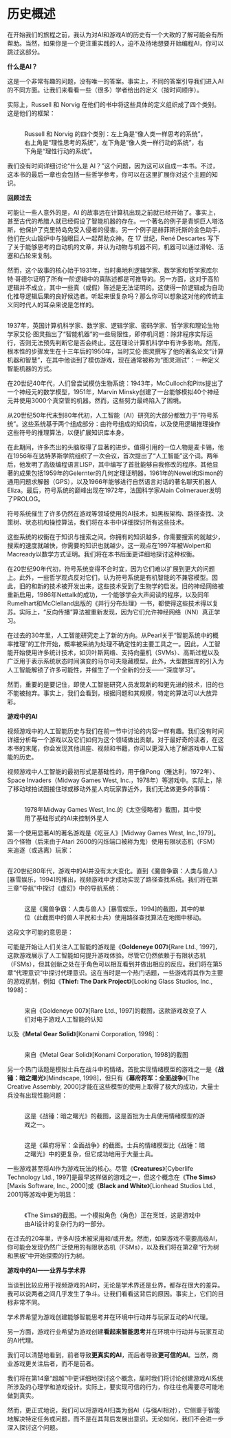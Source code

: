 # 历史概述

在开始我们的旅程之前，我认为对AI和游戏AI的历史有一个大致的了解可能会有所帮助。当然，如果你是一个更注重实践的人，迫不及待地想要开始编程AI，你可以跳过这部分。

**什么是AI？**

这是一个非常有趣的问题，没有唯一的答案。事实上，不同的答案引导我们进入AI的不同方面。让我们来看看一些（很多）学者给出的定义（按时间顺序）。

实际上，Russell 和 Norvig 在他们的书中将这些具体的定义组织成了四个类别。这是他们的框架：

<figure><img src="../../../.gitbook/assets/企业微信截图_17234551703180.png" alt=""><figcaption><p>Russell 和 Norvig 的四个类别：左上角是“像人类一样思考的系统”，右上角是“理性思考的系统”，左下角是“像人类一样行动的系统”，右下角是“理性行动的系统”。</p></figcaption></figure>

我们没有时间详细讨论“什么是 AI？”这个问题，因为这可以自成一本书。不过，这本书的最后一章也会包括一些哲学参考，你可以在这里扩展你对这个主题的知识。

**回顾过去**

可能让一些人意外的是，AI 的故事远在计算机出现之前就已经开始了。事实上，甚至古代的希腊人就已经假设了智能机器的存在。一个著名的例子是青铜巨人塔洛斯，他保护了克里特岛免受入侵者的侵害。另一个例子是赫菲斯托斯的金色助手，他们在火山锻炉中与独眼巨人一起帮助众神。在 17 世纪，René Descartes 写下了关于能够思考的自动机的文章，并认为动物与机器不同，机器可以通过滑轮、活塞和凸轮来复制。

然而，这个故事的核心始于1931年，当时奥地利逻辑学家、数学家和哲学家库尔特·哥德尔证明了所有一阶逻辑中的真陈述都是可推导的。另一方面，这对于高阶逻辑并不成立，其中一些真（或假）陈述是无法证明的。这使得一阶逻辑成为自动化推导逻辑后果的良好候选者。听起来很复杂吗？那么你可以想象这对他的传统主义同时代人的耳朵来说是怎样的。

<figure><img src="../../../.gitbook/assets/image (28) (1) (1) (1).png" alt=""><figcaption></figcaption></figure>

1937年，英国计算机科学家、数学家、逻辑学家、密码学家、哲学家和理论生物学家艾伦·图灵指出了“智能机器”的一些局限性，即停机问题：除非程序实际运行，否则无法预先判断它是否会终止。这在理论计算机科学中有许多影响。然而，根本性的步骤发生在十三年后的1950年，当时艾伦·图灵撰写了他的著名论文“计算机器和智慧”，在其中他谈到了模仿游戏，现在通常被称为“图灵测试”：一种定义智能机器的方式。

在20世纪40年代，人们曾尝试模仿生物系统：1943年，McCulloch和Pitts提出了一个神经元的数学模型，1951年，Marvin Minsky创建了一台能够模拟40个神经元并使用3000个真空管的机器。然而，这些努力最终陷入了困境。

从20世纪50年代末到80年代初，人工智能（AI）研究的大部分都致力于“符号系统”。这些系统基于两个组成部分：由符号组成的知识库，以及使用逻辑推理操作这些符号的推理算法，以便扩展知识库本身。

在此期间，许多杰出的头脑取得了显著的进步。值得引用的一位人物是麦卡锡，他在1956年在达特茅斯学院组织了一次会议，首次提出了“人工智能”这个词。两年后，他发明了高级编程语言LISP，其中编写了首批能够自我修改的程序。其他显著的成果包括1959年的Gelernter的几何定理证明器，1961年的Newell和Simon的通用问题求解器（GPS），以及1966年能够进行自然语言对话的著名聊天机器人Eliza。最后，符号系统的巅峰出现在1972年，法国科学家Alain Colmerauer发明了PROLOG。

符号系统催生了许多仍然在游戏等领域使用的AI技术，如黑板架构、路径查找、决策树、状态机和操控算法，我们将在本书中详细探讨所有这些技术。

这些系统的权衡在于知识与搜索之间。你拥有的知识越多，你需要搜索的就越少，搜索的速度就越快，你需要的知识也就越少。这一观点在1997年被Wolpert和Macready以数学方式证明。我们将在本书后面更详细地探讨这种权衡。

在20世纪90年代初，符号系统变得不合时宜，因为它们难以扩展到更大的问题上。此外，一些哲学观点反对它们，认为符号系统是有机智能的不兼容模型。因此，旧的和新的技术被开发出来，这些技术受到了生物学的启发。旧的神经网络被重新启用，1986年Nettalk的成功，一个能够学会大声阅读的程序，以及同年Rumelhart和McClelland出版的《并行分布处理》一书，都使得这些技术得以复苏。实际上，“反向传播”算法被重新发现，因为它们允许神经网络（NN）真正学习。

在过去的30年里，人工智能研究走上了新的方向。从Pearl关于“智能系统中的概率推理”的工作开始，概率被采纳为处理不确定性的主要工具之一。因此，人工智能开始使用许多统计技术，如贝叶斯网络、支持向量机（SVMs）、高斯过程以及广泛用于表示系统状态时间演变的马尔可夫隐藏模型。此外，大型数据库的引入为人工智能解锁了许多可能性，并催生了一个全新的分支——“深度学习”。

然而，重要的是要记住，即使人工智能研究人员发现新的和更先进的技术，旧的也不能被抛弃。事实上，我们会看到，根据问题和其规模，特定的算法可以大放异彩。

**游戏中的AI**

视频游戏中的人工智能历史与我们在前一节中讨论的内容一样有趣。我们没有时间详细分析每一个游戏以及它们如何为这个领域做出贡献。对于最好奇的读者，在这本书的末尾，你会发现其他讲座、视频和书籍，你可以更深入地了解游戏中人工智能的历史。

视频游戏中人工智能的最初形式是基础性的，用于像Pong（雅达利，1972年）、Space Invaders（Midway Games West, Inc.，1978年）等游戏中。实际上，除了移动球拍试图接住球或移动外星人向玩家靠近外，我们无法做更多的事情：

<figure><img src="../../../.gitbook/assets/image (1) (1) (1) (1) (1) (1) (1).png" alt=""><figcaption><p>1978年Midway Games West, Inc.的《太空侵略者》截图，其中使用了基础形式的AI来控制外星人</p></figcaption></figure>

第一个使用显著AI的著名游戏是《吃豆人》\[Midway Games West, Inc.,1979]。四个怪物（后来由于Atari 2600的闪烁端口被称为鬼）使用有限状态机（FSM）来追逐（或逃离）玩家：

<figure><img src="../../../.gitbook/assets/image (2) (1) (1) (1) (1) (1) (1).png" alt=""><figcaption></figcaption></figure>

在20世纪80年代，游戏中的AI并没有太大变化。直到《魔兽争霸：人类与兽人》\[暴雪娱乐，1994]的推出，视频游戏中才成功实现了路径查找系统。我们将在第三章“导航”中探讨《虚幻》中的导航系统：

<figure><img src="../../../.gitbook/assets/image (3) (1) (1) (1) (1) (1) (1).png" alt=""><figcaption><p>这是《魔兽争霸：人类与兽人》[暴雪娱乐，1994]的截图，其中的单位（此截图中的兽人平民和士兵）使用路径查找算法在地图中移动。</p></figcaption></figure>

这段文字可能的意思是：

可能是开始让人们关注人工智能的游戏是《**Goldeneye 007**》\[Rare Ltd., 1997]，这款游戏展示了人工智能如何提升游戏体验。尽管它仍然依赖于有限状态机（FSMs），但其创新之处在于角色可以相互看到并做出相应的反应。我们将在第5章“代理意识”中探讨代理意识。这在当时是一个热门话题，一些游戏将其作为主要的游戏机制，例如《**Thief: The Dark Project**》\[Looking Glass Studios, Inc., 1998]：

<figure><img src="../../../.gitbook/assets/image (4) (1) (1) (1) (1) (1) (1).png" alt=""><figcaption><p>来自《Goldeneye 007》[Rare Ltd., 1997]的截图，这款游戏改变了人们对电子游戏人工智能的认知</p></figcaption></figure>

以及《**Metal Gear Solid**》\[Konami Corporation, 1998]：

<figure><img src="../../../.gitbook/assets/image (5) (1) (1) (1) (1) (1).png" alt=""><figcaption><p>来自《Metal Gear Solid》[Konami Corporation, 1998]的截图</p></figcaption></figure>

另一个热门话题是模拟士兵在战斗中的情绪。首批实现情绪模型的游戏之一是《**战锤：暗之曙光**》\[Mindscape, 1998]，但只有《**幕府将军：全面战争**》\[The Creative Assembly, 2000]才能在这些模型的使用上取得了极大的成功，大量士兵没有出现性能问题：

<figure><img src="../../../.gitbook/assets/image (9) (1) (1) (1) (1) (1).png" alt=""><figcaption><p>这是《战锤：暗之曙光》的截图，这是首批为士兵使用情绪模型的游戏之一。</p></figcaption></figure>

<figure><img src="../../../.gitbook/assets/image (10) (1) (1) (1) (1) (1).png" alt=""><figcaption><p>这是《幕府将军：全面战争》的截图。士兵的情绪模型比《战锤：暗之曙光》中的更复杂，但它成功地用于大量士兵。</p></figcaption></figure>

一些游戏甚至将AI作为游戏玩法的核心。尽管《**Creatures**》\[Cyberlife Technology Ltd., 1997]是最早这样做的游戏之一，但这个概念在《**The Sims**》\[Maxis Software, Inc., 2000]或《**Black and White**》\[Lionhead Studios Ltd., 2001]等游戏中更为明显：

<figure><img src="../../../.gitbook/assets/image (11) (1) (1) (1) (1) (1).png" alt=""><figcaption><p>《The Sims》的截图。一个模拟角色（角色）正在烹饪，这是游戏中由AI设计的复杂行为的一部分。</p></figcaption></figure>

在过去的20年里，许多AI技术被采用和/或开发。然而，如果游戏不需要高级AI，你可能会发现仍然广泛使用的有限状态机（FSMs），以及我们将在第2章“行为树和黑板”中开始探索的行为树。

**游戏中的AI——业界与学术界**

当谈到比较应用于视频游戏的AI时，无论是学术界还是业界，都存在很大的差异。我可以说两者之间几乎发生了争斗。让我们看看这背后的原因。事实上，它们的目标非常不同。

学术界希望为游戏创建能够智能思考并在环境中行动并与玩家互动的AI代理。

另一方面，游戏行业希望为游戏创建**看起来智能思考**并在环境中行动并与玩家互动的AI代理。

我们可以清楚地看到，前者导致**更真实的AI**，而后者导致**更可信的AI**。当然，商业游戏更关注后者，而不是前者。

我们将在第14章“超越”中更详细地探讨这个概念，届时我们将讨论创建游戏AI系统所涉及的心理学和游戏设计。实际上，要实现可信的行为，你往往也需要尽可能地做到真实。

然而，更正式地说，我们可以将游戏AI归类为弱AI（与强AI相对），它侧重于智能地解决特定任务或问题，而不是在其背后发展出意识。无论如何，我们不会进一步深入探讨这个问题。
